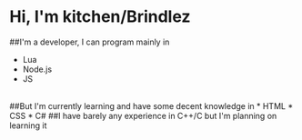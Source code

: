 # Hi, I'm kitchen/Brindlez
##I'm a developer, I can program mainly in
* Lua
* Node.js
* JS
<br>
##But I'm currently learning and have some decent knowledge in
* HTML
* CSS
* C#
##I have barely any experience in C++/C but I'm planning on learning it
